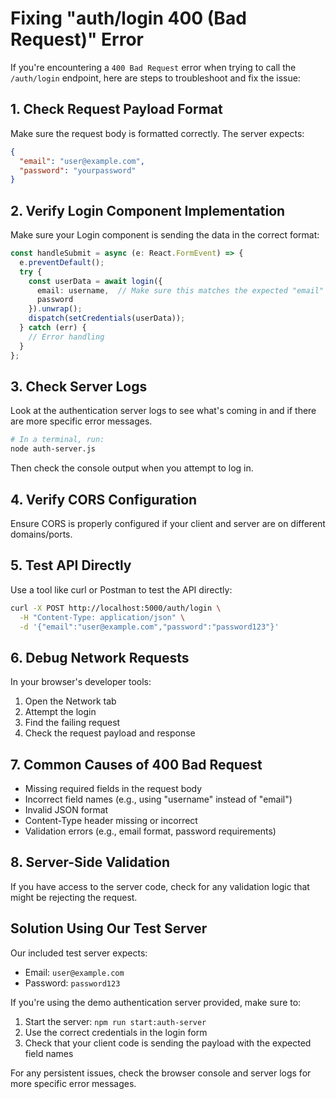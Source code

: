 # Fixing "auth/login 400 (Bad Request)" Error

If you're encountering a `400 Bad Request` error when trying to call the `/auth/login` endpoint, here are steps to troubleshoot and fix the issue:

## 1. Check Request Payload Format

Make sure the request body is formatted correctly. The server expects:

```json
{
  "email": "user@example.com",
  "password": "yourpassword"
}
```

## 2. Verify Login Component Implementation

Make sure your Login component is sending the data in the correct format:

```typescript
const handleSubmit = async (e: React.FormEvent) => {
  e.preventDefault();
  try {
    const userData = await login({ 
      email: username,  // Make sure this matches the expected "email" field
      password
    }).unwrap();
    dispatch(setCredentials(userData));
  } catch (err) {
    // Error handling
  }
};
```

## 3. Check Server Logs

Look at the authentication server logs to see what's coming in and if there are more specific error messages.

```bash
# In a terminal, run:
node auth-server.js
```

Then check the console output when you attempt to log in.

## 4. Verify CORS Configuration

Ensure CORS is properly configured if your client and server are on different domains/ports.

## 5. Test API Directly

Use a tool like curl or Postman to test the API directly:

```bash
curl -X POST http://localhost:5000/auth/login \
  -H "Content-Type: application/json" \
  -d '{"email":"user@example.com","password":"password123"}'
```

## 6. Debug Network Requests

In your browser's developer tools:
1. Open the Network tab
2. Attempt the login
3. Find the failing request
4. Check the request payload and response

## 7. Common Causes of 400 Bad Request

- Missing required fields in the request body
- Incorrect field names (e.g., using "username" instead of "email")
- Invalid JSON format
- Content-Type header missing or incorrect
- Validation errors (e.g., email format, password requirements)

## 8. Server-Side Validation

If you have access to the server code, check for any validation logic that might be rejecting the request.

## Solution Using Our Test Server

Our included test server expects:
- Email: `user@example.com`
- Password: `password123`

If you're using the demo authentication server provided, make sure to:

1. Start the server: `npm run start:auth-server`
2. Use the correct credentials in the login form
3. Check that your client code is sending the payload with the expected field names

For any persistent issues, check the browser console and server logs for more specific error messages.
